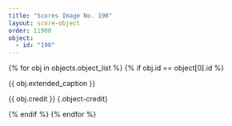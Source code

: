 ```yaml
---
title: "Scores Image No. 190"
layout: score-object
order: 11900
object:
  - id: "190"
---
```


{% for obj in objects.object_list %}
{% if obj.id == object[0].id %}

{{ obj.extended_caption }}

{{ obj.credit }} {.object-credit}

{% endif %}
{% endfor %}
